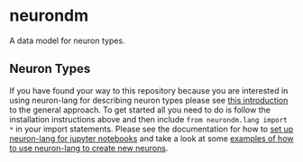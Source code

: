 # neurondm
A data model for neuron types.

## Neuron Types
If you have found your way to this repository because you are interested in using neuron-lang for
describing neuron types please see [this introduction](http://ontology.neuinfo.org/docs/NIF-Ontology/docs/Neurons.html)
to the general approach.  To get started all you need to do is follow the installation instructions above and then include
`from neurondm.lang import *` in your import statements. Please see the documentation for how to
[set up neuron-lang for jupyter notebooks](docs/neurons_notebook.md) and take a look at some
[examples of how to use neuron-lang to create new neurons](docs/NeuronLangExample.ipynb).

